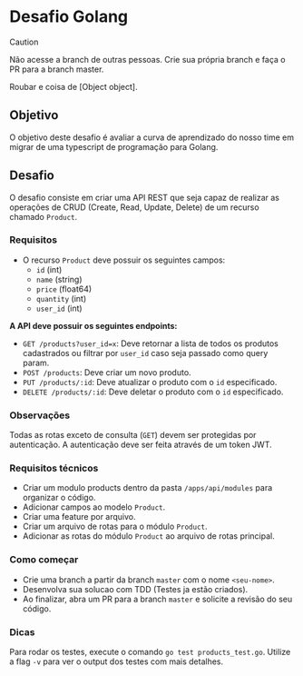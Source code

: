 # Desafio Golang

> [!CAUTION]
> Não acesse a branch de outras pessoas. Crie sua própria branch e faça o PR para a branch master.
>
> Roubar e coisa de [Object object].

## Objetivo

O objetivo deste desafio é avaliar a curva de aprendizado do nosso time em migrar de uma typescript de programação para Golang.

## Desafio

O desafio consiste em criar uma API REST que seja capaz de realizar as operações de CRUD (Create, Read, Update, Delete) de um recurso chamado `Product`.

### Requisitos

- O recurso `Product` deve possuir os seguintes campos:
  - `id` (int)
  - `name` (string)
  - `price` (float64)
  - `quantity` (int)
  - `user_id` (int)

**A API deve possuir os seguintes endpoints:**

- `GET /products?user_id=x`: Deve retornar a lista de todos os produtos cadastrados ou filtrar por `user_id` caso seja passado como query param.
- `POST /products`: Deve criar um novo produto.
- `PUT /products/:id`: Deve atualizar o produto com o `id` especificado.
- `DELETE /products/:id`: Deve deletar o produto com o `id` especificado.

### Observações

Todas as rotas exceto de consulta (`GET`) devem ser protegidas por autenticação. A autenticação deve ser feita através de um token JWT.

### Requisitos técnicos

- Criar um modulo products dentro da pasta `/apps/api/modules` para organizar o código.
- Adicionar campos ao modelo `Product`.
- Criar uma feature por arquivo.
- Criar um arquivo de rotas para o módulo `Product`.
- Adicionar as rotas do módulo `Product` ao arquivo de rotas principal.

### Como começar

- Crie uma branch a partir da branch `master` com o nome `<seu-nome>`.
- Desenvolva sua solucao com TDD (Testes ja estão criados).
- Ao finalizar, abra um PR para a branch `master` e solicite a revisão do seu código.

### Dicas

Para rodar os testes, execute o comando `go test products_test.go`. Utilize a flag `-v` para ver o output dos testes com mais detalhes.

